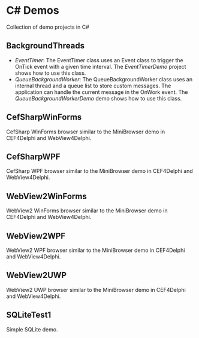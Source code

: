 # C# Demos
Collection of demo projects in C#

## BackgroundThreads
* _EventTimer_: The EventTimer class uses an Event class to trigger the OnTick event with a given time interval. The _EventTimerDemo_ project shows how to use this class.
* _QueueBackgroundWorker_: The QueueBackgroundWorker class uses an internal thread and a queue list to store custom messages. The application can handle the current message in the OnWork event. The _QueueBackgroundWorkerDemo_ demo shows how to use this class.

  
## CefSharpWinForms
CefSharp WinForms browser similar to the MiniBrowser demo in CEF4Delphi and WebView4Delphi.
  
## CefSharpWPF
CefSharp WPF browser similar to the MiniBrowser demo in CEF4Delphi and WebView4Delphi.

## WebView2WinForms
WebView2 WinForms browser similar to the MiniBrowser demo in CEF4Delphi and WebView4Delphi.

## WebView2WPF
WebView2 WPF browser similar to the MiniBrowser demo in CEF4Delphi and WebView4Delphi.

## WebView2UWP
WebView2 UWP browser similar to the MiniBrowser demo in CEF4Delphi and WebView4Delphi.

## SQLiteTest1
Simple SQLite demo.